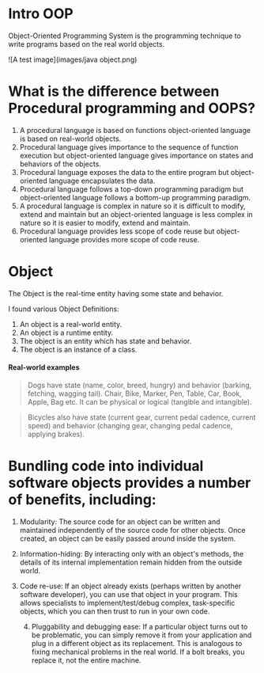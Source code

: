 # Intro OOP

Object-Oriented Programming System is the programming technique to write programs based on the real world objects.

![A test image](images/java object.png)

# What is the difference between Procedural programming and OOPS?

1. A procedural language is based on functions object-oriented language is based on real-world objects.
2. Procedural language gives importance to the sequence of function execution 
   but object-oriented language gives importance on states and behaviors of the objects.
3. Procedural language exposes the data to the entire program but object-oriented language encapsulates the data.
4. Procedural language follows a top-down programming paradigm but object-oriented language follows a bottom-up programming paradigm.
5. A procedural language is complex in nature so it is difficult to modify, extend and maintain 
   but an object-oriented language is less complex in nature so it is easier to modify, extend and maintain.
6. Procedural language provides less scope of code reuse but object-oriented language provides more scope of code reuse.

# Object

The Object is the real-time entity having some state and behavior. 

I found various Object Definitions:
1. An object is a real-world entity.
2. An object is a runtime entity.
3. The object is an entity which has state and behavior.
4. The object is an instance of a class.

#### Real-world examples

> Dogs have state (name, color, breed, hungry) and behavior (barking, fetching, wagging tail). 
Chair, Bike, Marker, Pen, Table, Car, Book, Apple, Bag etc. It can be physical or logical (tangible and intangible).

> Bicycles also have state (current gear, current pedal cadence, current speed) and behavior (changing gear, changing pedal cadence, applying brakes).

# Bundling code into individual software objects provides a number of benefits, including:

1. Modularity: The source code for an object can be written and maintained independently of the source code for other objects. Once created, an object can be easily passed around inside the system.

2. Information-hiding: By interacting only with an object's methods, the details of its internal implementation remain hidden from the outside world.

3. Code re-use: If an object already exists (perhaps written by another software developer), you can use that object in your program. This allows specialists to implement/test/debug complex, task-specific objects, which you can then trust to run in your own code.

   4. Pluggability and debugging ease: If a particular object turns out to be problematic, you can simply remove it from your application and plug in a different object as its replacement. This is analogous to fixing mechanical problems in the real world. If a bolt breaks, you replace it, not the entire machine.
